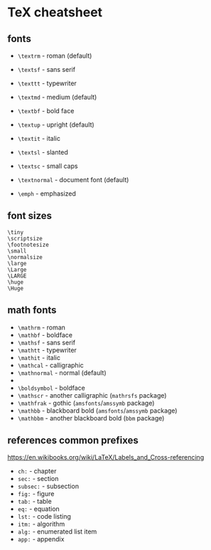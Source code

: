 # TeX cheatsheet
## fonts
* `\textrm` - roman (default)
* `\textsf` - sans serif
* `\texttt` - typewriter

* `\textmd` - medium (default)
* `\textbf` - bold face
 
* `\textup` - upright (default)
* `\textit` - italic
* `\textsl` - slanted
* `\textsc` - small caps
 
* `\textnormal` - document font (default)
* `\emph` - emphasized


## font sizes
```
\tiny
\scriptsize
\footnotesize
\small
\normalsize
\large
\Large
\LARGE
\huge
\Huge
```


## math fonts
* `\mathrm` - roman
* `\mathbf` - boldface
* `\mathsf` - sans serif
* `\mathtt` - typewriter
* `\mathit` - italic
* `\mathcal` - calligraphic
* `\mathnormal` - normal (default)
* 
* `\boldsymbol` - boldface
* `\mathscr` - another calligraphic (`mathrsfs` package)
* `\mathfrak` - gothic (`amsfonts`/`amssymb` package)
* `\mathbb` - blackboard bold (`amsfonts`/`amssymb` package)
* `\mathbbm` - another blackboard bold (`bbm` package)


## references common prefixes
https://en.wikibooks.org/wiki/LaTeX/Labels_and_Cross-referencing
* `ch:` - chapter
* `sec:` - section
* `subsec:` - subsection
* `fig:` - figure
* `tab:` - table
* `eq:` - equation
* `lst:` - code listing
* `itm:` - algorithm
* `alg:` - enumerated list item
* `app:` - appendix
